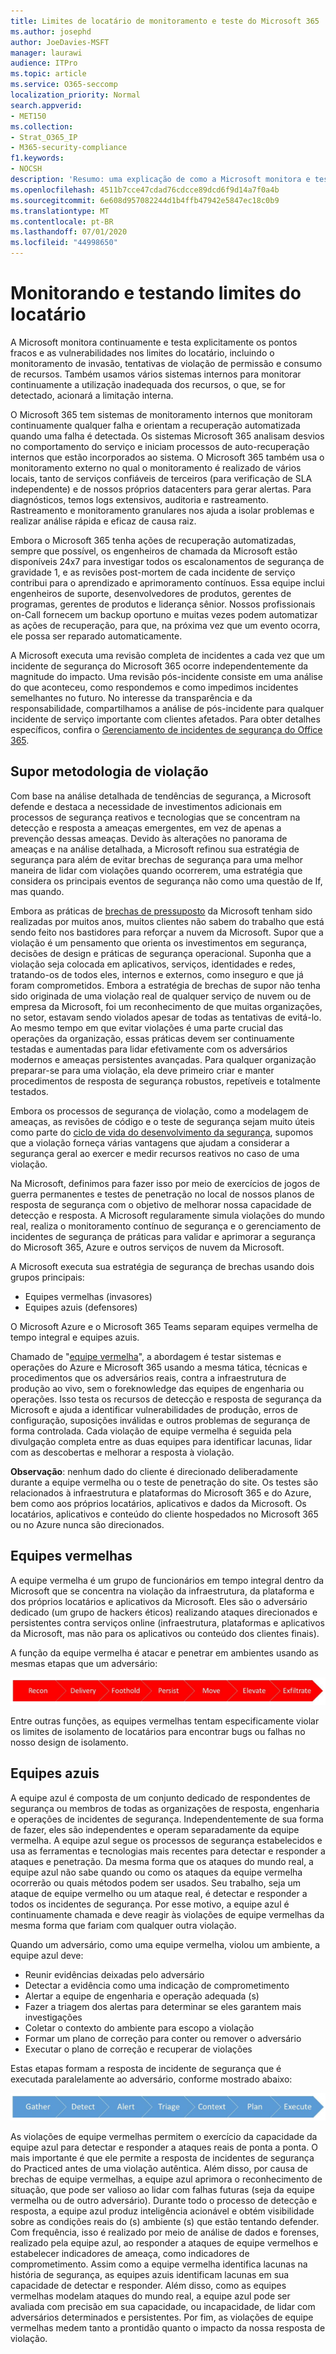 ```yaml
---
title: Limites de locatário de monitoramento e teste do Microsoft 365
ms.author: josephd
author: JoeDavies-MSFT
manager: laurawi
audience: ITPro
ms.topic: article
ms.service: O365-seccomp
localization_priority: Normal
search.appverid:
- MET150
ms.collection:
- Strat_O365_IP
- M365-security-compliance
f1.keywords:
- NOCSH
description: 'Resumo: uma explicação de como a Microsoft monitora e testa os limites do locatário para o Microsoft 365.'
ms.openlocfilehash: 4511b7cce47cdad76cdcce89dcd6f9d14a7f0a4b
ms.sourcegitcommit: 6e608d957082244d1b4ffb47942e5847ec18c0b9
ms.translationtype: MT
ms.contentlocale: pt-BR
ms.lasthandoff: 07/01/2020
ms.locfileid: "44998650"
---
```

# <a name="monitoring-and-testing-tenant-boundaries"></a>Monitorando e testando limites do locatário

A Microsoft monitora continuamente e testa explicitamente os pontos fracos e as vulnerabilidades nos limites do locatário, incluindo o monitoramento de invasão, tentativas de violação de permissão e consumo de recursos. Também usamos vários sistemas internos para monitorar continuamente a utilização inadequada dos recursos, o que, se for detectado, acionará a limitação interna.

O Microsoft 365 tem sistemas de monitoramento internos que monitoram continuamente qualquer falha e orientam a recuperação automatizada quando uma falha é detectada. Os sistemas Microsoft 365 analisam desvios no comportamento do serviço e iniciam processos de auto-recuperação internos que estão incorporados ao sistema. O Microsoft 365 também usa o monitoramento externo no qual o monitoramento é realizado de vários locais, tanto de serviços confiáveis de terceiros (para verificação de SLA independente) e de nossos próprios datacenters para gerar alertas. Para diagnósticos, temos logs extensivos, auditoria e rastreamento. Rastreamento e monitoramento granulares nos ajuda a isolar problemas e realizar análise rápida e eficaz de causa raiz.

Embora o Microsoft 365 tenha ações de recuperação automatizadas, sempre que possível, os engenheiros de chamada da Microsoft estão disponíveis 24x7 para investigar todos os escalonamentos de segurança de gravidade 1, e as revisões post-mortem de cada incidente de serviço contribui para o aprendizado e aprimoramento contínuos. Essa equipe inclui engenheiros de suporte, desenvolvedores de produtos, gerentes de programas, gerentes de produtos e liderança sênior. Nossos profissionais on-Call fornecem um backup oportuno e muitas vezes podem automatizar as ações de recuperação, para que, na próxima vez que um evento ocorra, ele possa ser reparado automaticamente.

A Microsoft executa uma revisão completa de incidentes a cada vez que um incidente de segurança do Microsoft 365 ocorre independentemente da magnitude do impacto. Uma revisão pós-incidente consiste em uma análise do que aconteceu, como respondemos e como impedimos incidentes semelhantes no futuro. No interesse da transparência e da responsabilidade, compartilhamos a análise de pós-incidente para qualquer incidente de serviço importante com clientes afetados. Para obter detalhes específicos, confira o [Gerenciamento de incidentes de segurança do Office 365](https://aka.ms/Office365SIM).

## <a name="assume-breach-methodology"></a>Supor metodologia de violação

Com base na análise detalhada de tendências de segurança, a Microsoft defende e destaca a necessidade de investimentos adicionais em processos de segurança reativos e tecnologias que se concentram na detecção e resposta a ameaças emergentes, em vez de apenas a prevenção dessas ameaças. Devido às alterações no panorama de ameaças e na análise detalhada, a Microsoft refinou sua estratégia de segurança para além de evitar brechas de segurança para uma melhor maneira de lidar com violações quando ocorrerem, uma estratégia que considera os principais eventos de segurança não como uma questão de If, mas quando.

Embora as práticas de [brechas de pressuposto](https://www.microsoft.com/TrustCenter/Security/default.aspx) da Microsoft tenham sido realizadas por muitos anos, muitos clientes não sabem do trabalho que está sendo feito nos bastidores para reforçar a nuvem da Microsoft. Supor que a violação é um pensamento que orienta os investimentos em segurança, decisões de design e práticas de segurança operacional. Suponha que a violação seja colocada em aplicativos, serviços, identidades e redes, tratando-os de todos eles, internos e externos, como inseguro e que já foram comprometidos. Embora a estratégia de brechas de supor não tenha sido originada de uma violação real de qualquer serviço de nuvem ou de empresa da Microsoft, foi um reconhecimento de que muitas organizações, no setor, estavam sendo violados apesar de todas as tentativas de evitá-lo. Ao mesmo tempo em que evitar violações é uma parte crucial das operações da organização, essas práticas devem ser continuamente testadas e aumentadas para lidar efetivamente com os adversários modernos e ameaças persistentes avançadas. Para qualquer organização preparar-se para uma violação, ela deve primeiro criar e manter procedimentos de resposta de segurança robustos, repetíveis e totalmente testados.

Embora os processos de segurança de violação, como a modelagem de ameaças, as revisões de código e o teste de segurança sejam muito úteis como parte do [ciclo de vida do desenvolvimento da segurança](https://www.microsoft.com/securityengineering/sdl/), supomos que a violação forneça várias vantagens que ajudam a considerar a segurança geral ao exercer e medir recursos reativos no caso de uma violação.

Na Microsoft, definimos para fazer isso por meio de exercícios de jogos de guerra permanentes e testes de penetração no local de nossos planos de resposta de segurança com o objetivo de melhorar nossa capacidade de detecção e resposta. A Microsoft regularamente simula violações do mundo real, realiza o monitoramento contínuo de segurança e o gerenciamento de incidentes de segurança de práticas para validar e aprimorar a segurança do Microsoft 365, Azure e outros serviços de nuvem da Microsoft.

A Microsoft executa sua estratégia de segurança de brechas usando dois grupos principais:
- Equipes vermelhas (invasores)
- Equipes azuis (defensores)

O Microsoft Azure e o Microsoft 365 Teams separam equipes vermelha de tempo integral e equipes azuis.

Chamado de "[equipe vermelha](https://go.microsoft.com/fwlink/?linkid=518599)", a abordagem é testar sistemas e operações do Azure e Microsoft 365 usando a mesma tática, técnicas e procedimentos que os adversários reais, contra a infraestrutura de produção ao vivo, sem o foreknowledge das equipes de engenharia ou operações. Isso testa os recursos de detecção e resposta de segurança da Microsoft e ajuda a identificar vulnerabilidades de produção, erros de configuração, suposições inválidas e outros problemas de segurança de forma controlada. Cada violação de equipe vermelha é seguida pela divulgação completa entre as duas equipes para identificar lacunas, lidar com as descobertas e melhorar a resposta à violação.

**Observação**: nenhum dado do cliente é direcionado deliberadamente durante a equipe vermelha ou o teste de penetração do site. Os testes são relacionados à infraestrutura e plataformas do Microsoft 365 e do Azure, bem como aos próprios locatários, aplicativos e dados da Microsoft. Os locatários, aplicativos e conteúdo do cliente hospedados no Microsoft 365 ou no Azure nunca são direcionados.

## <a name="red-teams"></a>Equipes vermelhas

A equipe vermelha é um grupo de funcionários em tempo integral dentro da Microsoft que se concentra na violação da infraestrutura, da plataforma e dos próprios locatários e aplicativos da Microsoft. Eles são o adversário dedicado (um grupo de hackers éticos) realizando ataques direcionados e persistentes contra serviços online (infraestrutura, plataformas e aplicativos da Microsoft, mas não para os aplicativos ou conteúdo dos clientes finais).

A função da equipe vermelha é atacar e penetrar em ambientes usando as mesmas etapas que um adversário:
 
![Estágios de violação](media/office-365-isolation-breach-stages.png)

Entre outras funções, as equipes vermelhas tentam especificamente violar os limites de isolamento de locatários para encontrar bugs ou falhas no nosso design de isolamento.

## <a name="blue-teams"></a>Equipes azuis

A equipe azul é composta de um conjunto dedicado de respondentes de segurança ou membros de todas as organizações de resposta, engenharia e operações de incidentes de segurança. Independentemente de sua forma de fazer, eles são independentes e operam separadamente da equipe vermelha. A equipe azul segue os processos de segurança estabelecidos e usa as ferramentas e tecnologias mais recentes para detectar e responder a ataques e penetração. Da mesma forma que os ataques do mundo real, a equipe azul não sabe quando ou como os ataques da equipe vermelha ocorrerão ou quais métodos podem ser usados. Seu trabalho, seja um ataque de equipe vermelho ou um ataque real, é detectar e responder a todos os incidentes de segurança. Por esse motivo, a equipe azul é continuamente chamada e deve reagir às violações de equipe vermelhas da mesma forma que fariam com qualquer outra violação.

Quando um adversário, como uma equipe vermelha, violou um ambiente, a equipe azul deve:

- Reunir evidências deixadas pelo adversário
- Detectar a evidência como uma indicação de comprometimento
- Alertar a equipe de engenharia e operação adequada (s)
- Fazer a triagem dos alertas para determinar se eles garantem mais investigações
- Coletar o contexto do ambiente para escopo a violação
- Formar um plano de correção para conter ou remover o adversário
- Executar o plano de correção e recuperar de violações

Estas etapas formam a resposta de incidente de segurança que é executada paralelamente ao adversário, conforme mostrado abaixo:
 
![Estágios de resposta de violação](media/office-365-isolation-breach-response-stages.png)

As violações de equipe vermelhas permitem o exercício da capacidade da equipe azul para detectar e responder a ataques reais de ponta a ponta. O mais importante é que ele permite a resposta de incidentes de segurança do Practiced antes de uma violação autêntica. Além disso, por causa de brechas de equipe vermelhas, a equipe azul aprimora o reconhecimento de situação, que pode ser valioso ao lidar com falhas futuras (seja da equipe vermelha ou de outro adversário). Durante todo o processo de detecção e resposta, a equipe azul produz inteligência acionável e obtém visibilidade sobre as condições reais do (s) ambiente (s) que estão tentando defender. Com frequência, isso é realizado por meio de análise de dados e forenses, realizado pela equipe azul, ao responder a ataques de equipe vermelhos e estabelecer indicadores de ameaça, como indicadores de comprometimento. Assim como a equipe vermelha identifica lacunas na história de segurança, as equipes azuis identificam lacunas em sua capacidade de detectar e responder. Além disso, como as equipes vermelhas modelam ataques do mundo real, a equipe azul pode ser avaliada com precisão em sua capacidade, ou incapacidade, de lidar com adversários determinados e persistentes. Por fim, as violações de equipe vermelhas medem tanto a prontidão quanto o impacto da nossa resposta de violação.
